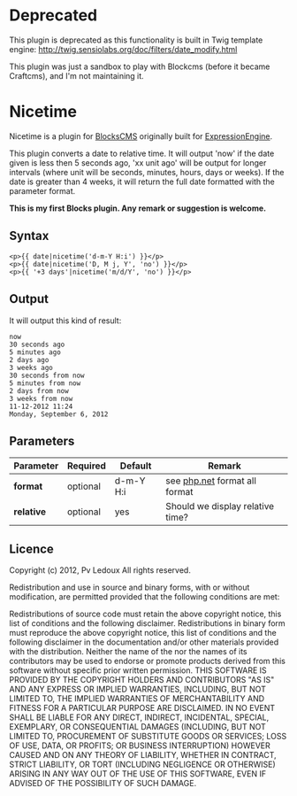 # Deprecated

This plugin is deprecated as this functionality is built in Twig template engine:
http://twig.sensiolabs.org/doc/filters/date_modify.html

This plugin was just a sandbox to play with Blockcms (before it became Craftcms), and I'm not maintaining it.


# Nicetime


Nicetime is a plugin for [BlocksCMS](http://blockscms.com/) originally built for [ExpressionEngine](https://github.com/pvledoux/Nice_time.ee2_addon).  

This plugin converts a date to relative time. It will output 'now' if the date given is less then 5 seconds ago, 'xx unit ago' will be output for longer intervals (where unit will be seconds, minutes, hours, days or weeks). If the date is greater than 4 weeks, it will return the full date formatted with the parameter format.

**This is my first Blocks plugin. Any remark or suggestion is welcome.**

## Syntax

	<p>{{ date|nicetime('d-m-Y H:i') }}</p>
	<p>{{ date|nicetime('D, M j, Y', 'no') }}</p>
	<p>{{ '+3 days'|nicetime('m/d/Y', 'no') }}</p>
    
    
## Output

It will output this kind of result:

    now
    30 seconds ago
    5 minutes ago
    2 days ago
    3 weeks ago
    30 seconds from now
    5 minutes from now
    2 days from now
    3 weeks from now
    11-12-2012 11:24
    Monday, September 6, 2012
    
    
## Parameters


<table>
<thead>
<tr>
<th> Parameter </th>
<th> Required </th>
<th> Default </th>
<th> Remark </th>
</tr>
</thead>
<tbody>
<tr>
<td><strong>format</strong> </td>
<td> optional </td>
<td> d-m-Y H:i </td>
<td> see <a href="http://php.net/manual/en/function.date.php">php.net</a> format all format</td>
</tr>
<tr>
<td><strong>relative</strong> </td>
<td> optional </td>
<td> yes </td>
<td> Should we display relative time?</td>
</tr>
</tbody>
</table>

 

## Licence
Copyright (c) 2012, Pv Ledoux All rights reserved.

Redistribution and use in source and binary forms, with or without modification, are permitted provided that the following conditions are met:

Redistributions of source code must retain the above copyright notice, this list of conditions and the following disclaimer.
Redistributions in binary form must reproduce the above copyright notice, this list of conditions and the following disclaimer in the documentation and/or other materials provided with the distribution.
Neither the name of the nor the names of its contributors may be used to endorse or promote products derived from this software without specific prior written permission.
THIS SOFTWARE IS PROVIDED BY THE COPYRIGHT HOLDERS AND CONTRIBUTORS "AS IS" AND ANY EXPRESS OR IMPLIED WARRANTIES, INCLUDING, BUT NOT LIMITED TO, THE IMPLIED WARRANTIES OF MERCHANTABILITY AND FITNESS FOR A PARTICULAR PURPOSE ARE DISCLAIMED. IN NO EVENT SHALL BE LIABLE FOR ANY DIRECT, INDIRECT, INCIDENTAL, SPECIAL, EXEMPLARY, OR CONSEQUENTIAL DAMAGES (INCLUDING, BUT NOT LIMITED TO, PROCUREMENT OF SUBSTITUTE GOODS OR SERVICES; LOSS OF USE, DATA, OR PROFITS; OR BUSINESS INTERRUPTION) HOWEVER CAUSED AND ON ANY THEORY OF LIABILITY, WHETHER IN CONTRACT, STRICT LIABILITY, OR TORT (INCLUDING NEGLIGENCE OR OTHERWISE) ARISING IN ANY WAY OUT OF THE USE OF THIS SOFTWARE, EVEN IF ADVISED OF THE POSSIBILITY OF SUCH DAMAGE.
